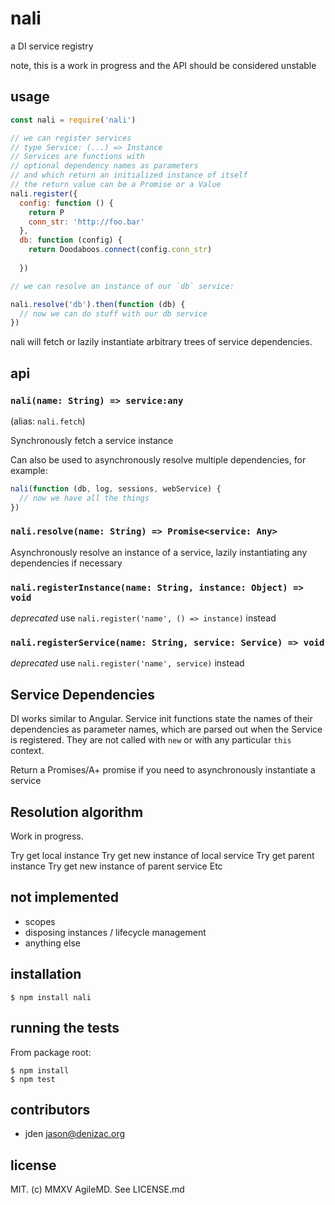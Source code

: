 # nali
a DI service registry

note, this is a work in progress and the API should be considered unstable

## usage
```js
const nali = require('nali')

// we can register services
// type Service: (...) => Instance
// Services are functions with
// optional dependency names as parameters
// and which return an initialized instance of itself
// the return value can be a Promise or a Value
nali.register({
  config: function () {
    return P
    conn_str: 'http://foo.bar'
  },
  db: function (config) {
    return Doodaboos.connect(config.conn_str)
  
  })

// we can resolve an instance of our `db` service:

nali.resolve('db').then(function (db) {
  // now we can do stuff with our db service
})

```

nali will fetch or lazily instantiate arbitrary trees of service dependencies.

## api

### `nali(name: String) => service:any`
(alias: `nali.fetch`)

Synchronously fetch a service instance

Can also be used to asynchronously resolve multiple dependencies, for example:

```js
nali(function (db, log, sessions, webService) {
  // now we have all the things
})
```

### `nali.resolve(name: String) => Promise<service: Any>`
Asynchronously resolve an instance of a service, lazily instantiating any dependencies if necessary

### `nali.registerInstance(name: String, instance: Object) => void`

*deprecated* use `nali.register('name', () => instance)` instead


### `nali.registerService(name: String, service: Service) => void`
*deprecated* use `nali.register('name', service)` instead

## Service Dependencies

DI works similar to Angular. Service init functions state the names of their dependencies as parameter names, which are parsed out when the Service is registered. They are not called with `new` or with any particular `this` context.

Return a Promises/A+ promise if you need to asynchronously instantiate a service

## Resolution algorithm

Work in progress.

Try get local instance
Try get new instance of local service
Try get parent instance
Try get new instance of parent service
Etc

## not implemented

- scopes
- disposing instances / lifecycle management
- anything else


## installation

    $ npm install nali


## running the tests

From package root:

    $ npm install
    $ npm test


## contributors

- jden <jason@denizac.org>


## license

MIT. (c) MMXV AgileMD. See LICENSE.md
